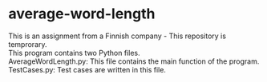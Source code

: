 # average-word-length
This is an assignment from a Finnish company - This repository is temprorary.</br>
This program contains two Python files.</br>
AverageWordLength.py: This file contains the main function of the program.</br>
TestCases.py: Test cases are written in this file.
